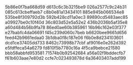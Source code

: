 5b86e0f7ba668d59
d613c6c3b3215be9
026a2577c9c24b31
085c613cbeffaeb7
c8b0e81a13434101
885e945b066534e8
535be8f309792d3b
592b428cd11a0ec3
89890cd5483aec85
a09927be0c10f40d
36c803d52e5a52e2
436b2036b5af35e8
a60d484b56b9fa78
86ed0ae60b385961
16b96c162e03f377
e27babfc4da06691
f45c239d060c7beb
b6620bee9661d656
feed42b9661edaa0
3b1dba0f8c187e06
f6b0e8d234103601
dcd1ce37405dd733
8462c73998b77cbf
af9016e0e262d392
e5fdffeca54a6279
fd810f5b7780c16a
4f5ca9bebce21580
bbb58abbfd953581
71574b0b92542684
a56a02f9bddecfb7
f61b603aae7e80d2
ccfe7c023493878d
6a36403407add199
